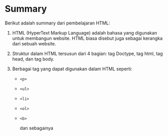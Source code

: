 # Summary

Berikut adalah summary dari pembelajaran HTML:

1. HTML (HyperText Markup Language) adalah bahasa yang digunakan untuk membangun website. HTML biasa disebut juga sebagai kerangka dari sebuah website.

2. Struktur dalam HTML tersusun dari 4 bagian: tag Doctype, tag html, tag head, dan tag body.

3. Berbagai tag yang dapat digunakan dalam HTML seperti:

   - `<p>`
   - `<ul>`
   - `<li>`
   - `<ol>`
   - `<b>`

     dan sebagainya

